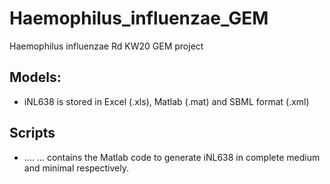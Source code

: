 # Haemophilus_influenzae_GEM
Haemophilus influenzae Rd KW20 GEM project

## Models:
 - iNL638 is stored in Excel (.xls), Matlab (.mat) and SBML format (.xml)
## Scripts
- .... ... contains the Matlab code to generate iNL638 in complete medium and minimal respectively.
